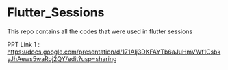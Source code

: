 # Flutter_Sessions

This repo contains all the codes that were used in flutter sessions

PPT Link 1 : https://docs.google.com/presentation/d/171AIj3DKFAYTb6aJuHmVWf1CsbkyJhAews5waRoj2QY/edit?usp=sharing
